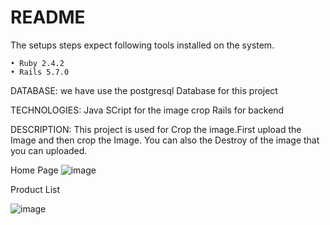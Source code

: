 # README
The setups steps expect following tools installed on the system.

    • Ruby 2.4.2
    • Rails 5.7.0

DATABASE:
we have use the postgresql Database for this project

TECHNOLOGIES:
Java SCript for the image crop
Rails for backend


DESCRIPTION:
This project is used for Crop the image.First upload the Image and then crop the Image.
You can also the Destroy of the image that you can uploaded.

Home Page
![image](https://user-images.githubusercontent.com/81669250/124554870-0fe1af80-de54-11eb-82e8-5edb3dbe9991.png)

Product List 

![image](https://user-images.githubusercontent.com/81669250/124554935-2556d980-de54-11eb-81f4-9c15b66ea10d.png)

